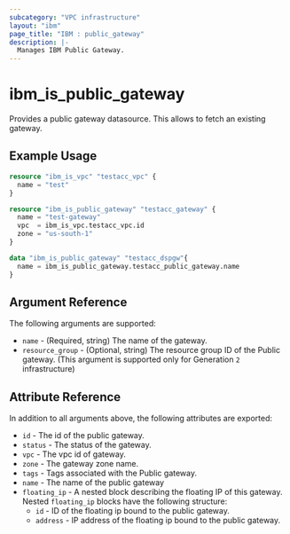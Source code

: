 ```yaml
---
subcategory: "VPC infrastructure"
layout: "ibm"
page_title: "IBM : public_gateway"
description: |-
  Manages IBM Public Gateway.
---
```


# ibm\_is_public_gateway

Provides a public gateway datasource. This allows to fetch an existing gateway.


## Example Usage

```terraform
resource "ibm_is_vpc" "testacc_vpc" {
  name = "test"
}

resource "ibm_is_public_gateway" "testacc_gateway" {
  name = "test-gateway"
  vpc  = ibm_is_vpc.testacc_vpc.id
  zone = "us-south-1"
}

data "ibm_is_public_gateway" "testacc_dspgw"{
  name = ibm_is_public_gateway.testacc_public_gateway.name
}

```

## Argument Reference

The following arguments are supported:

* `name` - (Required, string) The name of the gateway.
* `resource_group` - (Optional, string) The resource group ID of the Public gateway. (This argument is supported only for Generation `2` infrastructure)

## Attribute Reference

In addition to all arguments above, the following attributes are exported:

* `id` - The id of the public gateway.
* `status` - The status of the gateway.
* `vpc` - The vpc id of gateway.
* `zone` - The gateway zone name.
* `tags` - Tags associated with the Public gateway.
* `name` - The name of the public gateway
* `floating_ip` - A nested block describing the floating IP of this gateway.
Nested `floating_ip` blocks have the following structure:
  * `id` - ID of the floating ip bound to the public gateway.
  * `address` - IP address of the floating ip bound to the public gateway.